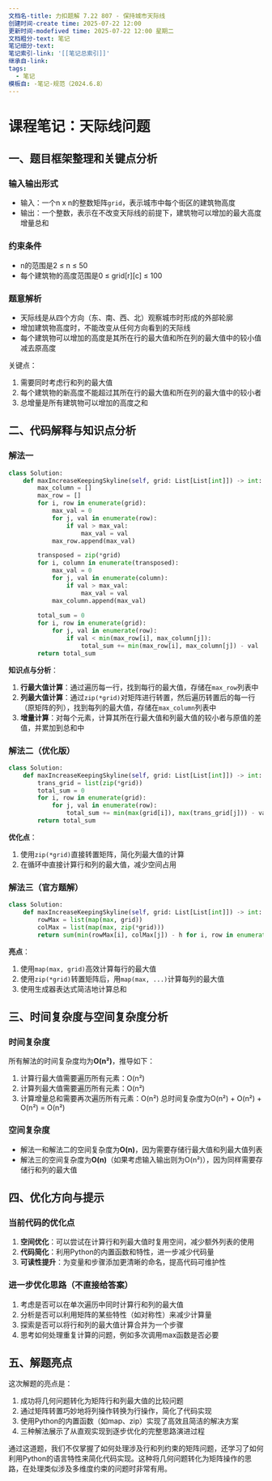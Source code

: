 ```yaml
---
文档名-title: 力扣题解 7.22 807 - 保持城市天际线
创建时间-create time: 2025-07-22 12:00
更新时间-modefived time: 2025-07-22 12:00 星期二
文档粗分-text: 笔记
笔记细分-text: 
笔记索引-link: '[[笔记总索引]]'
继承自-link: 
tags:
  - 笔记
模板自: -笔记-规范（2024.6.8）
---
```


# 课程笔记：天际线问题

## 一、题目框架整理和关键点分析

### 输入输出形式
- 输入：一个n x n的整数矩阵`grid`，表示城市中每个街区的建筑物高度
- 输出：一个整数，表示在不改变天际线的前提下，建筑物可以增加的最大高度增量总和

### 约束条件
- n的范围是2 ≤ n ≤ 50
- 每个建筑物的高度范围是0 ≤ grid[r][c] ≤ 100

### 题意解析
- 天际线是从四个方向（东、南、西、北）观察城市时形成的外部轮廓
- 增加建筑物高度时，不能改变从任何方向看到的天际线
- 每个建筑物可以增加的高度是其所在行的最大值和所在列的最大值中的较小值减去原高度

关键点：
1. 需要同时考虑行和列的最大值
2. 每个建筑物的新高度不能超过其所在行的最大值和所在列的最大值中的较小者
3. 总增量是所有建筑物可以增加的高度之和

## 二、代码解释与知识点分析

### 解法一
```python
class Solution:
    def maxIncreaseKeepingSkyline(self, grid: List[List[int]]) -> int:
        max_column = []
        max_row = []
        for i, row in enumerate(grid):
            max_val = 0
            for j, val in enumerate(row):
                if val > max_val:
                    max_val = val
            max_row.append(max_val)

        transposed = zip(*grid)
        for i, column in enumerate(transposed):
            max_val = 0
            for j, val in enumerate(column):
                if val > max_val:
                    max_val = val
            max_column.append(max_val)
        
        total_sum = 0
        for i, row in enumerate(grid):
            for j, val in enumerate(row):
                if val < min(max_row[i], max_column[j]):
                    total_sum += min(max_row[i], max_column[j]) - val
        return total_sum
```

**知识点与分析**：
1. **行最大值计算**：通过遍历每一行，找到每行的最大值，存储在`max_row`列表中
2. **列最大值计算**：通过`zip(*grid)`对矩阵进行转置，然后遍历转置后的每一行（原矩阵的列），找到每列的最大值，存储在`max_column`列表中
3. **增量计算**：对每个元素，计算其所在行最大值和列最大值的较小者与原值的差值，并累加到总和中

### 解法二（优化版）
```python
class Solution:
    def maxIncreaseKeepingSkyline(self, grid: List[List[int]]) -> int:
        trans_grid = list(zip(*grid))
        total_sum = 0
        for i, row in enumerate(grid):
            for j, val in enumerate(row):
                total_sum += min(max(grid[i]), max(trans_grid[j])) - val
        return total_sum
```

**优化点**：
1. 使用`zip(*grid)`直接转置矩阵，简化列最大值的计算
2. 在循环中直接计算行和列的最大值，减少空间占用

### 解法三（官方题解）
```python
class Solution:
    def maxIncreaseKeepingSkyline(self, grid: List[List[int]]) -> int:
        rowMax = list(map(max, grid))
        colMax = list(map(max, zip(*grid)))
        return sum(min(rowMax[i], colMax[j]) - h for i, row in enumerate(grid) for j, h in enumerate(row))
```

**亮点**：
1. 使用`map(max, grid)`高效计算每行的最大值
2. 使用`zip(*grid)`转置矩阵后，用`map(max, ...)`计算每列的最大值
3. 使用生成器表达式简洁地计算总和

## 三、时间复杂度与空间复杂度分析

### 时间复杂度
所有解法的时间复杂度均为**O(n²)**，推导如下：
1. 计算行最大值需要遍历所有元素：O(n²)
2. 计算列最大值需要遍历所有元素：O(n²)
3. 计算增量总和需要再次遍历所有元素：O(n²)
总时间复杂度为O(n²) + O(n²) + O(n²) = O(n²)

### 空间复杂度
- 解法一和解法二的空间复杂度为**O(n)**，因为需要存储行最大值和列最大值列表
- 解法三的空间复杂度为**O(n)**（如果考虑输入输出则为O(n²)），因为同样需要存储行和列的最大值

## 四、优化方向与提示

### 当前代码的优化点
1. **空间优化**：可以尝试在计算行和列最大值时复用空间，减少额外列表的使用
2. **代码简化**：利用Python的内置函数和特性，进一步减少代码量
3. **可读性提升**：为变量和步骤添加更清晰的命名，提高代码可维护性

### 进一步优化思路（不直接给答案）
1. 考虑是否可以在单次遍历中同时计算行和列的最大值
2. 分析是否可以利用矩阵的某些特性（如对称性）来减少计算量
3. 探索是否可以将行和列的最大值计算合并为一个步骤
4. 思考如何处理重复计算的问题，例如多次调用max函数是否必要

## 五、解题亮点

这次解题的亮点是：
1. 成功将几何问题转化为矩阵行和列最大值的比较问题
2. 通过矩阵转置巧妙地将列操作转换为行操作，简化了代码实现
3. 使用Python的内置函数（如map、zip）实现了高效且简洁的解决方案
4. 三种解法展示了从直观实现到逐步优化的完整思路演进过程

通过这道题，我们不仅掌握了如何处理涉及行和列约束的矩阵问题，还学习了如何利用Python的语言特性来简化代码实现。这种将几何问题转化为矩阵操作的思路，在处理类似涉及多维度约束的问题时非常有用。
